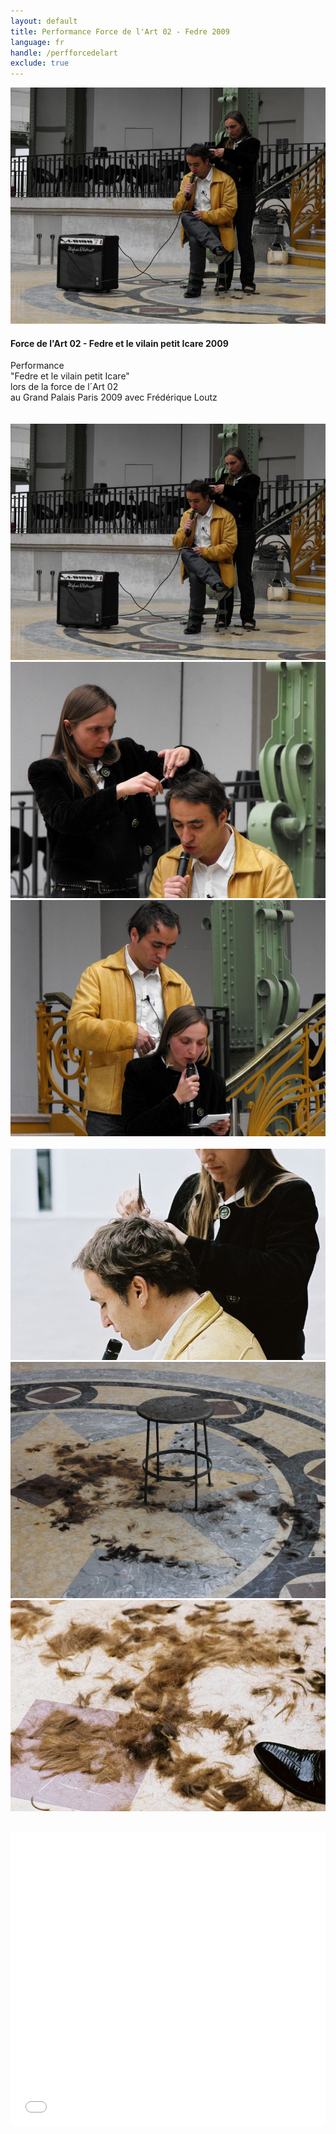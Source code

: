 ```yaml
---
layout: default
title: Performance Force de l'Art 02 - Fedre 2009
language: fr
handle: /perfforcedelart
exclude: true
---
```


<a rel="lightbox" data-lightbox="example-1" href="/galeries/performance-forcedelart/DSCF0664.jpg" title="Performance Fedre Force de l'art 02 Grand Palais 2009"><img src="/galeries/performance-forcedelart/DSCF0664.jpg" alt="Performance Fedre Force de l'art 02 Grand Palais 2009" class="img-left"></a>
#### Force de l'Art 02 - Fedre et le vilain petit Icare 2009   
  
Performance  
"Fedre et le vilain petit Icare"  
lors de la force de l´Art 02  
au Grand Palais Paris 2009
avec Frédérique Loutz  
<br style="clear:both" />
<br style="clear:both" />
<a rel="lightbox" data-lightbox="example-1" href="/galeries/performance-forcedelart/DSCF0664.jpg" title="Performance Fedre Force de l'art 02 Grand Palais 2009 1"><img src="/galeries/performance-forcedelart/DSCF0664.jpg" alt="Performance Fedre Force de l'art 02 Grand Palais 2009 1" class="img-left3"></a>
<a rel="lightbox" data-lightbox="example-1" href="/galeries/performance-forcedelart/DSCF0666.jpg" title="Performance Fedre Force de l'art 02 Grand Palais 2009 2"><img src="/galeries/performance-forcedelart/DSCF0666.jpg" alt="Performance Fedre Force de l'art 02 Grand Palais 2009 2" class="img-left3"></a>
<a rel="lightbox" data-lightbox="example-1" href="/galeries/performance-forcedelart/DSCF0677.jpg" title="Performance Fedre Force de l'art 02 Grand Palais 2009 3"><img src="/galeries/performance-forcedelart/DSCF0677.jpg" alt="Performance Fedre Force de l'art 02 Grand Palais 2009 3" class="img-left3"></a>
<br style="clear:both" />
<br style="clear:both" />
<a rel="lightbox" data-lightbox="example-1" href="/galeries/performance-forcedelart/F1000022.jpg" title="Performance Fedre Force de l'art 02 Grand Palais 2009 4"><img src="/galeries/performance-forcedelart/F1000022.jpg" alt="Performance Fedre Force de l'art 02 Grand Palais 2009 4" class="img-left3"></a>
<a rel="lightbox" data-lightbox="example-1" href="/galeries/performance-forcedelart/DSCF0683.jpg" title="Performance Fedre Force de l'art 02 Grand Palais 2009 5"><img src="/galeries/performance-forcedelart/DSCF0683.jpg" alt="Performance Fedre Force de l'art 02 Grand Palais 2009 5" class="img-left3"></a>
<a rel="lightbox" data-lightbox="example-1" href="/galeries/performance-forcedelart/F1010022.jpg" title="Performance Fedre Force de l'art 02 Grand Palais 2009 6"><img src="/galeries/performance-forcedelart/F1010022.jpg" alt="Performance Fedre Force de l'art 02 Grand Palais 2009 6" class="img-left3"></a>
<br style="clear:both" />
<br style="clear:both" />
<iframe src="//www.dailymotion.com/embed/video/x94szu" allowfullscreen="" width="100%" height="470" frameborder="0"></iframe>
